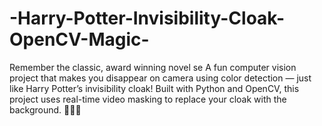 # -Harry-Potter-Invisibility-Cloak-OpenCV-Magic-
Remember the classic, award winning novel se
A fun computer vision project that makes you disappear on camera using color detection — just like Harry Potter’s invisibility cloak! Built with Python and OpenCV, this project uses real-time video masking to replace your cloak with the background. 🧙‍♂️✨
